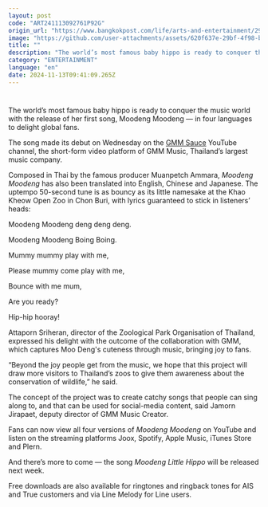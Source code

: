 ```yaml
---
layout: post
code: "ART241113092761P92G"
origin_url: "https://www.bangkokpost.com/life/arts-and-entertainment/2901543/moo-deng-song-ready-to-top-the-charts"
image: "https://github.com/user-attachments/assets/620f637e-29bf-4f98-b5fe-8610e9c783d7"
title: ""
description: "The world’s most famous baby hippo is ready to conquer the music world with the release of her first song, Moodeng Moodeng — in four languages to delight global fans."
category: "ENTERTAINMENT"
language: "en"
date: 2024-11-13T09:41:09.265Z
---
```


# 

The world’s most famous baby hippo is ready to conquer the music world with the release of her first song, Moodeng Moodeng — in four languages to delight global fans.

The song made its debut on Wednesday on the [GMM Sauce](https://www.youtube.com/@gmmsauce) YouTube channel, the short-form video platform of GMM Music, Thailand’s largest music company.

Composed in Thai by the famous producer Muanpetch Ammara, _Moodeng Moodeng_ has also been translated into English, Chinese and Japanese. The uptempo 50-second tune is as bouncy as its little namesake at the Khao Kheow Open Zoo in Chon Buri, with lyrics guaranteed to stick in listeners’ heads:

Moodeng Moodeng deng deng deng.

Moodeng Moodeng Boing Boing.

Mummy mummy play with me,

Please mummy come play with me,

Bounce with me mum,

Are you ready?

Hip-hip hooray!

Attaporn Sriheran, director of the Zoological Park Organisation of Thailand, expressed his delight with the outcome of the collaboration with GMM, which captures Moo Deng's cuteness through music, bringing joy to fans.

“Beyond the joy people get from the music, we hope that this project will draw more visitors to Thailand’s zoos to give them awareness about the conservation of wildlife,” he said.

The concept of the project was to create catchy songs that people can sing along to, and that can be used for social-media content, said Jamorn Jirapaet, deputy director of GMM Music Creator.

Fans can now view all four versions of _Moodeng Moodeng_ on YouTube and listen on the streaming platforms Joox, Spotify, Apple Music, iTunes Store and Plern.

And there’s more to come — the song _Moodeng Little Hippo_ will be released next week.

Free downloads are also available for ringtones and ringback tones for AIS and True customers and via Line Melody for Line users.